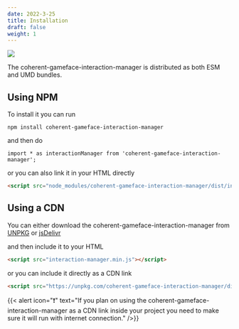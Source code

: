 ```yaml
---
date: 2022-3-25
title: Installation
draft: false
weight: 1
---
```


<a href="https://www.npmjs.com/package/coherent-gameface-interaction-manager"><img src="http://img.shields.io/npm/v/coherent-gameface-interaction-manager.svg?style=flat-square"/></a>

The coherent-gameface-interaction-manager is distributed as both ESM and UMD bundles.

## Using NPM

To install it you can run

```
npm install coherent-gameface-interaction-manager
```

and then do

```{.javascript}
import * as interactionManager from 'coherent-gameface-interaction-manager';
```

or you can also link it in your HTML directly

```html
<script src="node_modules/coherent-gameface-interaction-manager/dist/interaction-manager.min.js"></script>
```

## Using a CDN

You can either download the coherent-gameface-interaction-manager from [UNPKG](https://unpkg.com/coherent-gameface-interaction-manager/dist/interaction-manager.min.js) or [jsDelivr](https://cdn.jsdelivr.net/npm/coherent-gameface-interaction-manager/dist/interaction-manager.min.js)

and then include it to your HTML

```html
<script src="interaction-manager.min.js"></script>
```

or you can include it directly as a CDN link

```html
<script src="https://unpkg.com/coherent-gameface-interaction-manager/dist/interaction-manager.min.js"></script>
```

{{< alert icon="❗" text="If you plan on using the coherent-gameface-interaction-manager as a CDN link inside your project you need to make sure it will run with internet connection." />}}
